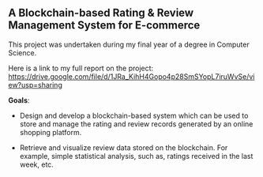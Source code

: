 A Blockchain-based Rating & Review Management System for E-commerce
-------------------------------------------------------------------

This project was undertaken during my final year of a degree in Computer Science.

Here is a link to my full report on the project: 
https://drive.google.com/file/d/1JRa_KihH4Gopo4p28SmSYopL7iruWvSe/view?usp=sharing

__Goals__:
- Design and develop a blockchain-based system which can be used to store and manage the rating
and review records generated by an online shopping platform.

- Retrieve and visualize review data stored on the blockchain. For example, simple statistical
analysis, such as, ratings received in the last week, etc.

